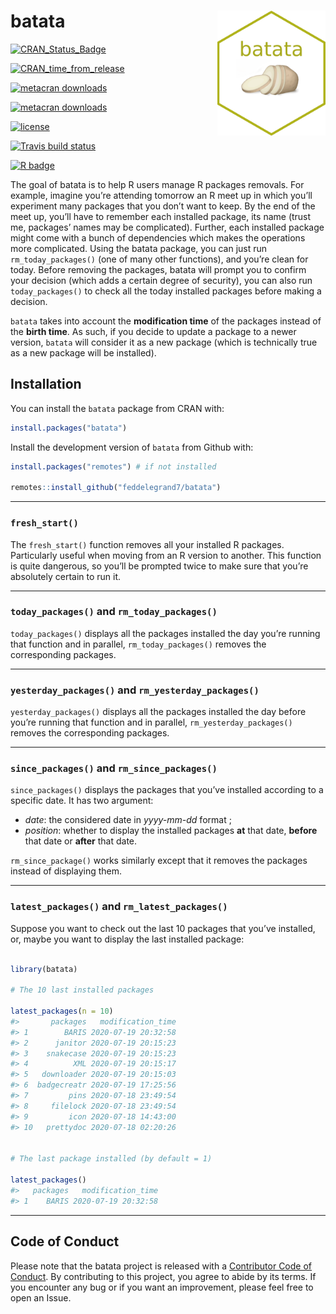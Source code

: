 
<!-- README.md is generated from README.Rmd. Please edit that file -->

# batata <a><img src='man/figures/hex.png' align="right" height="200" /></a>

<!-- badges: start -->

[![CRAN\_Status\_Badge](https://www.r-pkg.org/badges/version/batata)](https://cran.r-project.org/package=batata)

[![CRAN\_time\_from\_release](https://www.r-pkg.org/badges/ago/batata)](https://cran.r-project.org/package=batata)

[![metacran
downloads](https://cranlogs.r-pkg.org/badges/batata)](https://cran.r-project.org/package=batata)

[![metacran
downloads](https://cranlogs.r-pkg.org/badges/grand-total/batata)](https://cran.r-project.org/package=batata)

[![license](https://img.shields.io/github/license/mashape/apistatus.svg)](https://choosealicense.com/licenses/mit/)

[![Travis build
status](https://travis-ci.com/feddelegrand7/batata.svg?branch=master)](https://travis-ci.com/feddelegrand7/batata)

[![R
badge](https://img.shields.io/badge/Build%20with-♥%20and%20R-blue)](https://github.com/feddelegrand7/batata)

<!-- badges: end -->

The goal of batata is to help R users manage R packages removals. For
example, imagine you’re attending tomorrow an R meet up in which you’ll
experiment many packages that you don’t want to keep. By the end of the
meet up, you’ll have to remember each installed package, its name (trust
me, packages’ names may be complicated). Further, each installed package
might come with a bunch of dependencies which makes the operations more
complicated. Using the batata package, you can just run
`rm_today_packages()` (one of many other functions), and you’re clean
for today. Before removing the packages, batata will prompt you to
confirm your decision (which adds a certain degree of security), you can
also run `today_packages()` to check all the today installed packages
before making a decision.

`batata` takes into account the **modification time** of the packages
instead of the **birth time**. As such, if you decide to update a
package to a newer version, `batata` will consider it as a new package
(which is technically true as a new package will be installed).

## Installation

You can install the `batata` package from CRAN with:

``` r
install.packages("batata")
```

Install the development version of `batata` from Github with:

``` r
install.packages("remotes") # if not installed

remotes::install_github("feddelegrand7/batata")
```

-----

### `fresh_start()`

The `fresh_start()` function removes all your installed R packages.
Particularly useful when moving from an R version to another. This
function is quite dangerous, so you’ll be prompted twice to make sure
that you’re absolutely certain to run it.

-----

### `today_packages()` and `rm_today_packages()`

`today_packages()` displays all the packages installed the day you’re
running that function and in parallel, `rm_today_packages()` removes the
corresponding packages.

-----

### `yesterday_packages()` and `rm_yesterday_packages()`

`yesterday_packages()` displays all the packages installed the day
before you’re running that function and in parallel,
`rm_yesterday_packages()` removes the corresponding packages.

-----

### `since_packages()` and `rm_since_packages()`

`since_packages()` displays the packages that you’ve installed according
to a specific date. It has two argument:

  - *date*: the considered date in *yyyy-mm-dd* format ;
  - *position*: whether to display the installed packages **at** that
    date, **before** that date or **after** that date.

`rm_since_package()` works similarly except that it removes the packages
instead of displaying them.

-----

### `latest_packages()` and `rm_latest_packages()`

Suppose you want to check out the last 10 packages that you’ve
installed, or, maybe you want to display the last installed package:

``` r

library(batata)

# The 10 last installed packages

latest_packages(n = 10)
#>       packages   modification_time
#> 1        BARIS 2020-07-19 20:32:58
#> 2      janitor 2020-07-19 20:15:23
#> 3    snakecase 2020-07-19 20:15:23
#> 4          XML 2020-07-19 20:15:17
#> 5   downloader 2020-07-19 20:15:03
#> 6  badgecreatr 2020-07-19 17:25:56
#> 7         pins 2020-07-18 23:49:54
#> 8     filelock 2020-07-18 23:49:54
#> 9         icon 2020-07-18 14:43:00
#> 10   prettydoc 2020-07-18 02:20:26


# The last package installed (by default = 1)

latest_packages()
#>   packages   modification_time
#> 1    BARIS 2020-07-19 20:32:58
```

-----

## Code of Conduct

Please note that the batata project is released with a [Contributor Code
of
Conduct](https://contributor-covenant.org/version/2/0/CODE_OF_CONDUCT.html).
By contributing to this project, you agree to abide by its terms. If you
encounter any bug or if you want an improvement, please feel free to
open an Issue.
